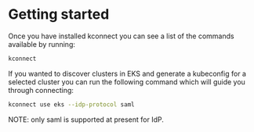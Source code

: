 # Getting started

Once you have installed kconnect you can see a list of the commands available by running:

```bash
kconnect
```

If you wanted to discover clusters in EKS and generate a kubeconfig for a selected cluster you can run the following command which will guide you through connecting:

```bash
kconnect use eks --idp-protocol saml
```

NOTE: only saml is supported at present for IdP.
